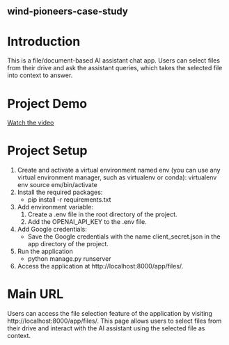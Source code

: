 ## wind-pioneers-case-study

# Introduction
This is a file/document-based AI assistant chat app. Users can select files from their drive and ask the assistant queries, which takes the selected file into context to answer.

# Project Demo
[Watch the video](https://www.loom.com/embed/d2068de6a1d74753bf86ba663e321d98?sid=b348e960-a948-4a7b-a0d5-44f7e088aeb4)

# Project Setup 
1. Create and activate a virtual environment named env (you can use any virtual environment manager, such as virtualenv or conda):
    virtualenv env
    source env/bin/activate
2. Install the required packages:
   - pip install -r requirements.txt
3. Add environment variable:
   1. Create a .env file in the root directory of the project.
   2. Add the OPENAI_API_KEY to the .env file.
4. Add Google credentials:
   - Save the Google credentials with the name client_secret.json in the app directory of the project.
5. Run the application
   - python manage.py runserver
6. Access the application at http://localhost:8000/app/files/.


# Main URL
Users can access the file selection feature of the application by visiting http://localhost:8000/app/files/. This page allows users to select files from their drive and interact with the AI assistant using the selected file as context.
